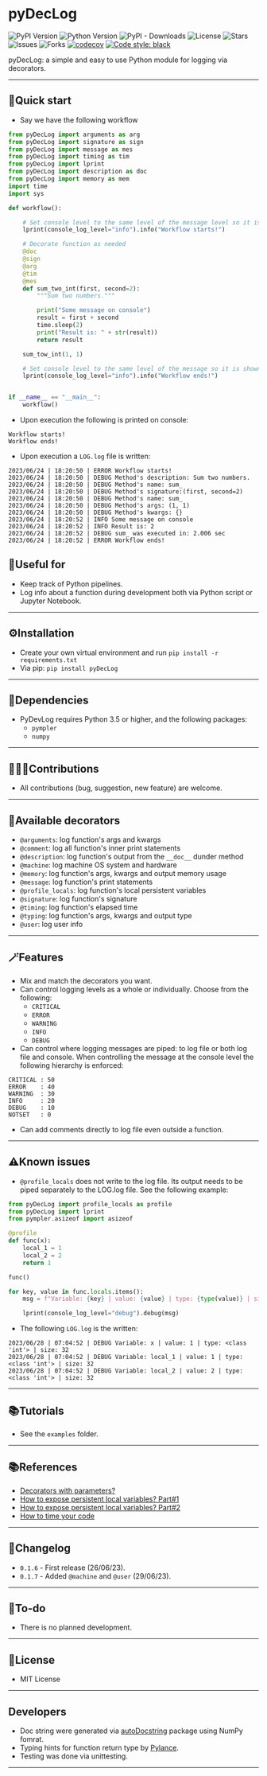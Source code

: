 # pyDecLog

![PyPI Version](https://img.shields.io/pypi/v/pyDecLog.svg)
![Python Version](https://img.shields.io/pypi/pyversions/pyDecLog.svg)
![PyPI - Downloads](https://img.shields.io/pypi/dm/pyDecLog)
![License](https://img.shields.io/pypi/l/pyDecLog)
![Stars](https://img.shields.io/github/stars/kyaiooiayk/pyDecLog)
![Issues](https://img.shields.io/github/issues/kyaiooiayk/pyDecLog)
![Forks](https://img.shields.io/github/forks/kyaiooiayk/pyDecLog)
[![codecov](https://codecov.io/gh/kyaiooiayk/pyDecLog/branch/main/graph/badge.svg?token=H28KHYYFHX)](https://codecov.io/gh/kyaiooiayk/pyDecLog)
[![Code style: black](https://img.shields.io/badge/code%20style-black-000000.svg)](https://github.com/psf/black)

pyDecLog: a simple and easy to use Python module for logging via decorators.
***

## 🚀Quick start
- Say we have the following workflow
```python
from pyDecLog import arguments as arg
from pyDecLog import signature as sign
from pyDecLog import message as mes
from pyDecLog import timing as tim
from pyDecLog import lprint
from pyDecLog import description as doc
from pyDecLog import memory as mem
import time
import sys

def workflow():

    # Set console level to the same level of the message level so it is shown in the console
    lprint(console_log_level="info").info("Workflow starts!")

    # Decorate function as needed
    @doc
    @sign
    @arg
    @tim
    @mes
    def sum_two_int(first, second=2):
        """Sum two numbers."""

        print("Some message on console")
        result = first + second
        time.sleep(2)
        print("Result is: " + str(result))
        return result

    sum_tow_int(1, 1)

    # Set console level to the same level of the message so it is shown in the console
    lprint(console_log_level="info").info("Workflow ends!")


if __name__ == "__main__":
    workflow()
```
- Upon execution the following is printed on console:
```shell
Workflow starts!
Workflow ends!
```
- Upon execution a `LOG.log` file is written:
```shell
2023/06/24 | 18:20:50 | ERROR Workflow starts!
2023/06/24 | 18:20:50 | DEBUG Method's description: Sum two numbers.
2023/06/24 | 18:20:50 | DEBUG Method's name: sum_
2023/06/24 | 18:20:50 | DEBUG Method's signature:(first, second=2)
2023/06/24 | 18:20:50 | DEBUG Method's name: sum_
2023/06/24 | 18:20:50 | DEBUG Method's args: (1, 1)
2023/06/24 | 18:20:50 | DEBUG Method's kwargs: {}
2023/06/24 | 18:20:52 | INFO Some message on console
2023/06/24 | 18:20:52 | INFO Result is: 2
2023/06/24 | 18:20:52 | DEBUG sum_ was executed in: 2.006 sec
2023/06/24 | 18:20:52 | ERROR Workflow ends!
```

## 🚀Useful for
- Keep track of Python pipelines.
- Log info about a function during development both via Python script or Jupyter Notebook.
***

## ⚙️Installation
- Create your own virtual environment and run `pip install -r requirements.txt`
- Via pip: `pip install pyDecLog`
***

## 🔗Dependencies
- PyDevLog requires Python 3.5 or higher, and the following packages:
  - `pympler`
  - `numpy`
***

## 🧑‍🤝‍🧑Contributions
- All contributions (bug, suggestion, new feature) are welcome.
***

## 🎨Available decorators
- `@arguments`: log function's args and kwargs
- `@comment`: log all function's inner print statements
- `@description`: log function's output from the `__doc__` dunder method
- `@machine`: log machine OS system and hardware
- `@memory`: log function's args, kwargs and output memory usage
- `@message`: log function's print statements
- `@profile_locals`: log function's local persistent variables
- `@signature`: log function's signature
- `@timing`: log function's elapsed time
- `@typing`: log function's args, kwargs and output type
- `@user`: log user info
***

## 🪄Features
- Mix and match the decorators you want.
- Can control logging levels as a whole or individually. Choose from the following:
  - `CRITICAL`
  - `ERROR`
  - `WARNING`
  - `INFO`
  - `DEBUG`
- Can control where logging messages are piped: to log file or both log file and console. When controlling the message at the console level the following hierarchy is enforced:
```
CRITICAL : 50
ERROR    : 40
WARNING  : 30
INFO     : 20
DEBUG    : 10
NOTSET   : 0
```
- Can add comments directly to log file even outside a function.
***

## ⚠️Known issues
- `@profile_locals` does not write to the log file. Its output needs to be piped separately to the LOG.log file. See the following example:
```python
from pyDecLog import profile_locals as profile
from pyDecLog import lprint
from pympler.asizeof import asizeof

@profile
def func(x):
    local_1 = 1
    local_2 = 2
    return 1

func()

for key, value in func.locals.items():
    msg = f"Variable: {key} | value: {value} | type: {type(value)} | size: {asizeof(value)}"

    lprint(console_log_level="debug").debug(msg)
```
- The following `LOG.log` is the written:
```shell
2023/06/28 | 07:04:52 | DEBUG Variable: x | value: 1 | type: <class 'int'> | size: 32
2023/06/28 | 07:04:52 | DEBUG Variable: local_1 | value: 1 | type: <class 'int'> | size: 32
2023/06/28 | 07:04:52 | DEBUG Variable: local_2 | value: 2 | type: <class 'int'> | size: 32
```
***

## 📚Tutorials
- See the `examples` folder.
***

## 📚References
- [Decorators with parameters?](https://stackoverflow.com/questions/5929107/decorators-with-parameters)
- [How to expose persistent local variables? Part#1](https://code.activestate.com/recipes/577283-decorator-to-expose-local-variables-of-a-function-/)
- [How to expose persistent local variables? Part#2](https://stackoverflow.com/questions/9186395/python-is-there-a-way-to-get-a-local-function-variable-from-within-a-decorator)
- [How to time your code](https://stackoverflow.com/questions/17579357/time-time-vs-timeit-timeit)
***

## 📝Changelog
- `0.1.6` - First release (26/06/23).
- `0.1.7` - Added `@machine` and  `@user` (29/06/23).
***

## 📝To-do
- There is no planned development.
***

## 🪪License
- MIT License
***

## Developers
- Doc string were generated via [autoDocstring](https://marketplace.visualstudio.com/items?itemName=njpwerner.autodocstring) package using NumPy fomrat.
- Typing hints for function return type by [Pylance](https://marketplace.visualstudio.com/items?itemName=ms-python.vscode-pylance).
- Testing was done via unittesting.
***
